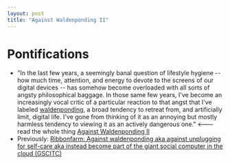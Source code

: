 ```yaml
---
layout: post
title: "Against Waldenponding II"
---
```


# Pontifications

* "In the last few years, a seemingly banal question of lifestyle hygiene  -- how much time, attention, and energy to devote to the screens of our  digital devices -- has somehow become overloaded with all sorts of  angsty philosophical baggage. In those same few years, I've become an  increasingly vocal critic of a particular reaction to that angst that  I've labeled [waldenponding](https://mailchi.mp/ribbonfarm/against-waldenponding), a broad tendency to retreat from, and artificially limit, digital life. I've gone from thinking of it as an annoying but mostly harmless  tendency to viewing it as an actively dangerous one." <--- read the whole thing [Against Waldenponding II](https://us1.campaign-archive.com/?u=78cbbb7f2882629a5157fa593&id=098f100576)
* Previously: [Ribbonfarm: Against waldenponding aka against  unplugging for self-care aka instead become part of the giant social  computer in the cloud (GSCITC)](http://rolandtanglao.com/2020/03/31/ribbonfarm-against-waldenponding-or-against-unplug-for-self-care-giant-social-computer-in-the-cloud/)

